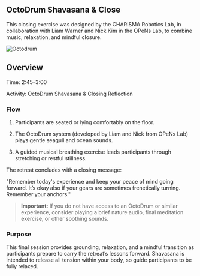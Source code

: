 ## OctoDrum Shavasana & Close

This closing exercise was designed by the CHARISMA Robotics Lab, in collaboration with Liam Warner and Nick Kim in the OPeNs Lab, to combine music, relaxation, and mindful closure.

![Octodrum](https://github.com/user-attachments/assets/7cb34de9-3c71-44e3-abf8-3c0084db627b)

## Overview

Time: 2:45–3:00

Activity: OctoDrum Shavasana & Closing Reflection

### Flow

1. Participants are seated or lying comfortably on the floor.

2. The OctoDrum system (developed by Liam and Nick from OPeNs Lab) plays gentle seagull and ocean sounds.

3. A guided musical breathing exercise leads participants through stretching or restful stillness.

The retreat concludes with a closing message:

"Remember today's experience and keep your peace of mind going forward. It’s okay also if your gears are sometimes frenetically turning. Remember your anchors."

>**Important:**
> If you do not have access to an OctoDrum or similar experience, consider playing a brief nature audio, final meditation exercise, or other soothing sounds.

### Purpose
This final session provides grounding, relaxation, and a mindful transition as participants prepare to carry the retreat’s lessons forward. Shavasana is intended to release all tension within your body, so guide participants to be fully relaxed.

